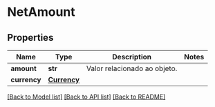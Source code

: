 # NetAmount

## Properties
Name | Type | Description | Notes
------------ | ------------- | ------------- | -------------
**amount** | **str** | Valor relacionado ao objeto. | 
**currency** | [**Currency**](Currency.md) |  | 

[[Back to Model list]](../README.md#documentation-for-models) [[Back to API list]](../README.md#documentation-for-api-endpoints) [[Back to README]](../README.md)

